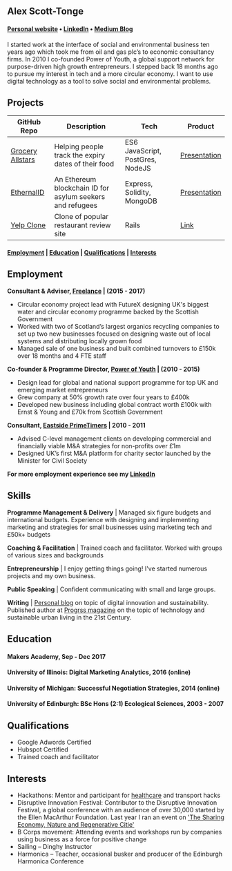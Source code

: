 ## Alex Scott-Tonge
#### [Personal website](http://scotttonge.com) • [LinkedIn](https://www.linkedin.com/in/alexscotttonge/) • [Medium Blog](https://medium.com/@alexscotttonge)

I started work at the interface of social and environmental business ten years ago which took me from oil and gas plc’s to economic consultancy firms. In 2010 I co-founded Power of Youth, a global support network for purpose-driven high growth entrepreneurs. I stepped back 18 months ago to pursue my interest in tech and a more circular economy. I want to use digital technology as a tool to solve social and environmental problems.

## Projects

| GitHub Repo | Description | Tech | Product |
| ----------- | ----------- | ---- | ---- |
| [Grocery Allstars](https://github.com/alexscotttonge/grocery_allstars) | Helping people track the expiry dates of their food | ES6 JavaScript, PostGres, NodeJS | [Presentation](http://slides.com/grocery/deck#/) |
| [EthernalID](https://github.com/alexscotttonge/ethernal-ID) | An Ethereum blockchain ID for asylum seekers and refugees | Express, Solidity, MongoDB | [Presentation](https://docs.google.com/presentation/d/1_wyTDCTMhuR_-bwFiy_JhKcSAzE9q0wn5yKcXVinYfk/edit#slide=id.g2b18619bfe_0_5) |
| [Yelp Clone](https://github.com/cdunham1989/yelp-clone) | Clone of popular restaurant review site | Rails | [Link](https://github.com/cdunham1989/yelp-clone) |

#### [Employment](#employment) | [Education](#education) | [Qualifications](#qualifications) | [Interests](#interests)

## Employment
**Consultant & Adviser, [Freelance](www.scotttonge.com) | (2015 - 2017)**
- Circular economy project lead with FutureX designing UK's biggest water and circular economy programme backed by the Scottish Government
- Worked with two of Scotland’s largest organics recycling companies to set up two new businesses focused on
designing waste out of local systems and distributing locally grown food
- Managed sale of one business and built combined turnovers to £150k over 18 months and 4 FTE staff
  
**Co-founder & Programme Director, [Power of Youth](http://power-of-youth.com/) | (2010 - 2015)**
- Design lead for global and national support programme for top UK and emerging market entrepreneurs
- Grew company at 50% growth rate over four years to £400k
- Developed new business including global contract worth £100k with Ernst & Young and £70k from Scottish Government

**Consultant, [Eastside PrimeTimers](https://ep-uk.org/) | 2010 - 2011**
- Advised C-level management clients on developing commercial and financially viable M&A strategies for non-profits over £1m
- Designed UK’s first M&A platform for charity sector
launched by the Minister for Civil Society

**For more employment experience see my [LinkedIn](https://www.linkedin.com/in/alexscotttonge/)**

## Skills


**Programme Management & Delivery** | Managed six figure budgets and international budgets. Experience with designing and implementing marketing and strategies for small businesses using marketing tech and £50k+ budgets

**Coaching & Facilitation** | Trained coach and facilitator. Worked with groups of various sizes and backgrounds  

**Entrepreneurship** | I enjoy getting things going! I've started numerous projects and my own business. 

**Public Speaking** | Confident communicating with small and large groups.

**Writing** | [Personal blog](www.scotttonge.com) on topic of digital innovation and sustainability. Published author at [Progrss magazine](https://progrss.com) on the topic of technology and sustainable urban living in the 21st Century.

## Education

#### Makers Academy, Sep - Dec 2017
#### University of Illinois: Digital Marketing Analytics, 2016 (online)
#### University of Michigan: Successful Negotiation Strategies, 2014 (online)
#### University of Edinburgh: BSc Hons (2:1) Ecological Sciences, 2003 - 2007 

## Qualifications
- Google Adwords Certified
- Hubspot Certified
- Trained coach and facilitator

## Interests
- Hackathons: Mentor and participant for [healthcare](https://scotttonge.com/2017/01/27/future-health-hack/) and transport hacks
- Disruptive Innovation Festival:  Contributor to the Disruptive Innovation Festival, a global conference with an audience of over 30,000 started by the Ellen MacArthur Foundation. Last year I ran an event on ['The Sharing Economy, Nature and Regenerative Citie'](https://scotttonge.com/2016/10/28/what-does-the-sharing-economy-have-to-learn-from-nature/)
- B Corps movement: Attending events and workshops run by companies using business as a force for positive change
- Sailing – Dinghy Instructor
- Harmonica – Teacher, occasional busker and producer of the Edinburgh Harmonica Conference
